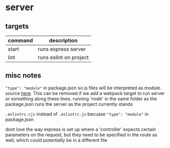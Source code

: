# server

## targets

| command | description            |
| ------- | ---------------------- |
| start   | runs express server    |
| lint    | runs eslint on project |

## misc notes

`"type": "module"` in package.json so js files will be interpreted as module. source
[here](https://stackoverflow.com/questions/58384179/syntaxerror-cannot-use-import-statement-outside-a-module). This can
be removed if we add a webpack target to run server or something along these lines. running 'node' in the same folder as
the package.json runs the server as the project currently stands

`.eslintrc.cjs` instead of `.eslintrc.js` becuase `"type": "module"` in package.json

dont love the way express is set up where a 'controller' expects certain parameters on the request, but they need to be
specified in the route as well, which could potentially be in a different file

